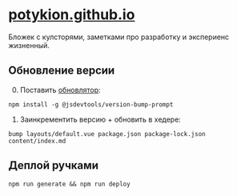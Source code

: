 # [potykion.github.io](https://potykion.github.io/)

Бложек с кулсторями, заметками про разработку и экспериенс жизненный.

## Обновление версии

0. Поставить [обновлятор](https://www.npmjs.com/package/version-bump-prompt):

  ```
  npm install -g @jsdevtools/version-bump-prompt
  ```

1. Заинкрементить версию + обновить в хедере:

  ```
  bump layouts/default.vue package.json package-lock.json content/index.md
  ```


## Деплой ручками

```
npm run generate && npm run deploy
```
